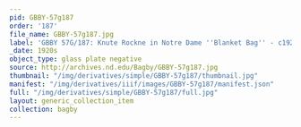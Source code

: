 ```yaml
---
pid: GBBY-57g187
order: '187'
file_name: GBBY-57g187.jpg
label: 'GBBY 57G/187: Knute Rockne in Notre Dame ''Blanket Bag'' - c1920s'
_date: 1920s
object_type: glass plate negative
source: http://archives.nd.edu/Bagby/GBBY-57g187.jpg
thumbnail: "/img/derivatives/simple/GBBY-57g187/thumbnail.jpg"
manifest: "/img/derivatives/iiif/images/GBBY-57g187/manifest.json"
full: "/img/derivatives/simple/GBBY-57g187/full.jpg"
layout: generic_collection_item
collection: bagby
---
```


